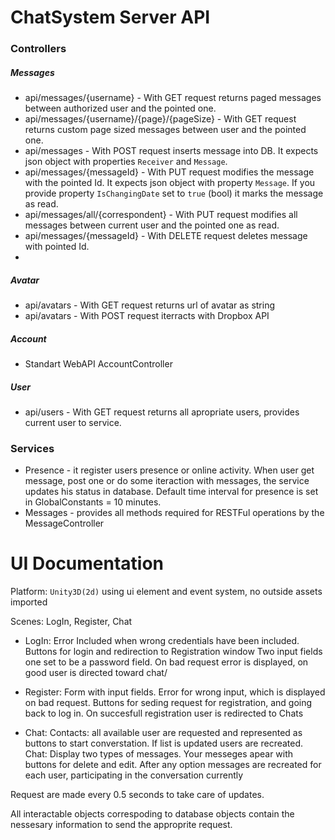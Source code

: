 # ChatSystem Server API
### Controllers
##### Messages
 * api/messages/{username} - With GET request returns paged messages between authorized user and the pointed one.
 * api/messages/{username}/{page}/{pageSize} - With GET request returns custom page sized messages between user and the pointed one.
 * api/messages - With POST request inserts message into DB. It expects json object with properties `Receiver` and `Message`.
 * api/messages/{messageId} - With PUT request modifies the message with the pointed Id. It expects json object with property `Message`. If you provide property `IsChangingDate` set to `true` (bool) it marks the message as read.
 * api/messages/all/{correspondent} - With PUT request modifies all messages between current user and the pointed one as read.
 * api/messages/{messageId} - With DELETE request deletes message with pointed Id.
 * 
 ##### Avatar
 * api/avatars - With GET request returns url of avatar as string
 * api/avatars - With POST request iterracts with Dropbox API

##### Account
* Standart WebAPI AccountController

##### User
* api/users - With GET request returns all apropriate users, provides current user to service. 
 
 
### Services
* Presence - it register users presence or online activity. When user get message, post one or do some iteraction with messages, the service updates his status in database. Default time interval for presence is set in GlobalConstants = 10 minutes.
* Messages - provides all methods required for RESTFul operations by the MessageController

# UI Documentation

Platform: `Unity3D(2d)` using ui element and event system, no outside assets imported

Scenes: LogIn, Register, Chat

* LogIn:
Error Included when wrong credentials have been included.
Buttons for login and redirection to Registration window
Two input fields one set to be a password field.
On bad request error is displayed, on good user is directed toward chat/

* Register:
Form with input fields.
Error for wrong input, which is displayed on bad request.
Buttons for seding request for registration, and going back to log in.
On succesfull registration user is redirected to Chats

* Chat:
Contacts: all available user are requested and represented as buttons to start converstation. If list is updated users are recreated.
Chat: Display two types of messages. Your messeges apear with buttons for delete and edit. After any option messages are recreated for each user, participating in the conversation currently

Request are made every 0.5 seconds to take care of updates.

All interactable objects correspoding to database objects contain the nessesary information to send the approprite request. 
